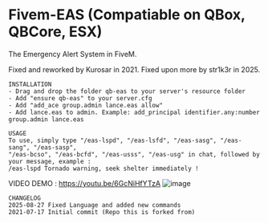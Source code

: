 # Fivem-EAS (Compatiable on QBox, QBCore, ESX)
The Emergency Alert System in FiveM.  

Fixed and reworked by Kurosar in 2021.
Fixed upon more by str1k3r in 2025.


```
INSTALLATION
- Drag and drop the folder qb-eas to your server's resource folder
- Add "ensure qb-eas" to your server.cfg
- Add "add_ace group.admin lance.eas allow"
- Add lance.eas to admin. Example: add_principal identifier.any:number group.admin lance.eas
```

```
USAGE
To use, simply type "/eas-lspd", "/eas-lsfd", "/eas-sasg", "/eas-sang", "/eas-sasp",
"/eas-bcso", "/eas-bcfd", "/eas-usss", "/eas-usg" in chat, followed by your message, example : 
/eas-lspd Tornado warning, seek shelter immediately !
```
VIDEO DEMO : https://youtu.be/6GcNiHfYTzA
![image](https://raw.githubusercontent.com/S1l3ntStr1ke87/qb-eas/refs/heads/master/.github/FiveM_GTAProcess%202025-08-27%2000-43-33.png)


```
CHANGELOG
2025-08-27 Fixed Language and added new commands
2021-07-17 Initial commit (Repo this is forked from)
```
  







